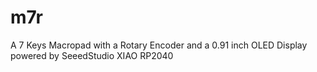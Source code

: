 # m7r
A 7 Keys Macropad with a Rotary Encoder and a 0.91 inch OLED Display powered by SeeedStudio XIAO RP2040
